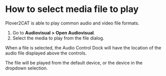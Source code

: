 # How to select media file to play

Plover2CAT is able to play common audio and video file formats. 

1. Go to **Audiovisual > Open Audiovisual**.
2. Select the media to play from the file dialog.

When a file is selected, the Audio Control Dock will have the location of the audio file displayed above the controls.

The file will be played from the default device, or the device in the dropdown selection.